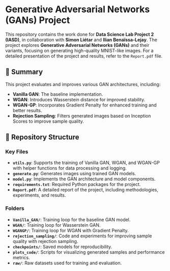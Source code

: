 # Generative Adversarial Networks (GANs) Project

This repository contains the work done for **Data Science Lab Project 2 (IASD)**, in collaboration with **Simon Liétar** and **Ilian Benaïssa-Lejay**. The project explores **Generative Adversarial Networks (GANs)** and their variants, focusing on generating high-quality MNIST-like images. For a detailed presentation of the project and results, refer to the `Report.pdf` file.

## 📜 Summary
This project evaluates and improves various GAN architectures, including:
- **Vanilla GAN**: The baseline implementation.
- **WGAN**: Introduces Wasserstein distance for improved stability.
- **WGAN-GP**: Incorporates Gradient Penalty for enhanced training and better results.
- **Rejection Sampling**: Filters generated images based on Inception Scores to improve sample quality.

## 📂 Repository Structure
### Key Files
- **`utils.py`**: Supports the training of Vanilla GAN, WGAN, and WGAN-GP with helper functions for data processing and logging.
- **`generate.py`**: Generates images using trained GAN models.
- **`model.py`**: Implements the GAN architecture and model components.
- **`requirements.txt`**: Required Python packages for the project.
- **`Report.pdf`**: A detailed report of the project, including methodologies, experiments, and results.

### Folders
- **`Vanilla_GAN/`**: Training loop for the baseline GAN model.
- **`WGAN/`**: Training loop for Wasserstein GAN.
- **`WGANGP/`**: Training loop for WGAN with Gradient Penalty.
- **`rejection_sampling/`**: Code and experiments for improving sample quality with rejection sampling.
- **`checkpoints/`**: Saved models for reproducibility.
- **`plots_code/`**: Scripts for visualizing generated samples and performance metrics.
- **`raw/`**: Raw datasets used for training and evaluation.



